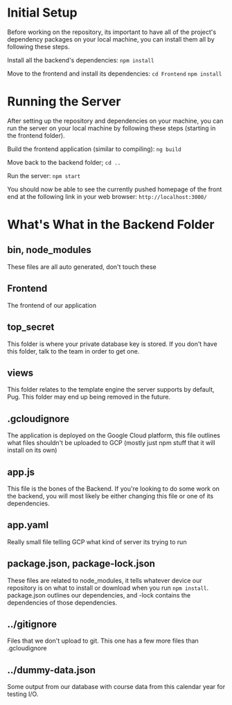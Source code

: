 # Initial Setup

Before working on the repository, its important to have all of the project's dependency packages on your local machine, you can install them all by following these steps.

Install all the backend's dependencies:
`npm install`

Move to the frontend and install its dependencies:
`cd Frontend`
`npm install`

# Running the Server

After setting up the repository and dependencies on your machine, you can run the server on your local machine by following these steps (starting in the frontend folder). 

Build the frontend application (similar to compiling):
`ng build`

Move back to the backend folder;
`cd ..`

Run the server:
`npm start`

You should now be able to see the currently pushed homepage of the front end at the following link in your web browser:
`http://localhost:3000/`

# What's What in the Backend Folder

## bin, node_modules
These files are all auto generated, don't touch these

## Frontend
The frontend of our application

## top_secret
This folder is where your private database key is stored. If you don't have this folder, talk to the team in order to get one.

## views
This folder relates to the template engine the server supports by default, Pug. This folder may end up being removed in the future.

## .gcloudignore
The application is deployed on the Google Cloud platform, this file outlines what files shouldn't be uploaded to GCP (mostly just npm stuff that it will install on its own)

## app.js
This file is the bones of the Backend. If you're looking to do some work on the backend, you will most likely be either changing this file or one of its dependencies.

## app.yaml
Really small file telling GCP what kind of server its trying to run

## package.json, package-lock.json
These files are related to node_modules, it tells whatever device our repository is on what to install or download when you run `npm install`. package.json outlines our dependencies, and -lock contains the dependencies of those dependencies.

## ../gitignore
Files that we don't upload to git. This one has a few more files than .gcloudignore

## ../dummy-data.json
Some output from our database with course data from this calendar year for testing I/O.